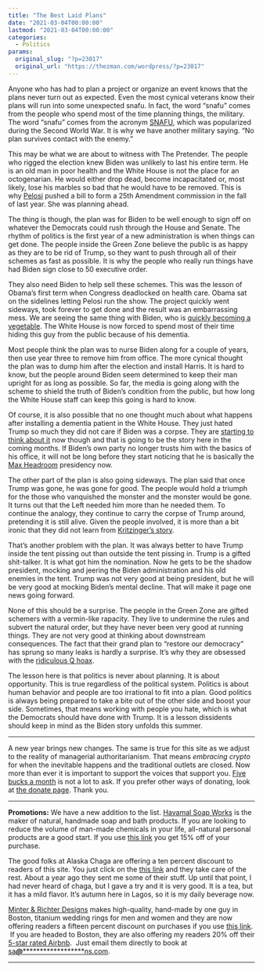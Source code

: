 ```yaml
---
title: "The Best Laid Plans"
date: "2021-03-04T00:00:00"
lastmod: "2021-03-04T00:00:00"
categories:
  - Politics
params:
  original_slug: "?p=23017"
  original_url: "https://thezman.com/wordpress/?p=23017"
---
```


Anyone who has had to plan a project or organize an event knows that the
plans never turn out as expected. Even the most cynical veterans know
their plans will run into some unexpected snafu. In fact, the word
“snafu” comes from the people who spend most of the time planning
things, the military. The word “snafu” comes from the acronym
<a href="https://en.wikipedia.org/wiki/SNAFU" rel="noopener"
target="_blank">SNAFU</a>, which was popularized during the Second World
War. It is why we have another military saying. “No plan survives
contact with the enemy.”

This may be what we are about to witness with The Pretender. The people
who rigged the election knew Biden was unlikely to last his entire term.
He is an old man in poor health and the White House is not the place for
an octogenarian. He would either drop dead, become incapacitated or,
most likely, lose his marbles so bad that he would have to be removed.
This is why <a
href="https://www.cnn.com/2020/10/08/politics/house-oversight-commission-president-health/index.html"
rel="noopener" target="_blank">Pelosi</a> pushed a bill to form a 25th
Amendment commission in the fall of last year. She was planning ahead.

The thing is though, the plan was for Biden to be well enough to sign
off on whatever the Democrats could rush through the House and Senate.
The rhythm of politics is the first year of a new administration is when
things can get done. The people inside the Green Zone believe the public
is as happy as they are to be rid of Trump, so they want to push through
all of their schemes as fast as possible. It is why the people who
really run things have had Biden sign close to 50 executive order.

They also need Biden to help sell these schemes. This was the lesson of
Obama’s first term when Congress deadlocked on health care. Obama sat on
the sidelines letting Pelosi run the show. The project quickly went
sideways, took forever to get done and the result was an embarrassing
mess. We are seeing the same thing with Biden, who is <a
href="https://www.breitbart.com/politics/2021/03/03/wh-cuts-feed-joe-biden-asks-questions/"
rel="noopener" target="_blank">quickly becoming a vegetable</a>. The
White House is now forced to spend most of their time hiding this guy
from the public because of his dementia.

Most people think the plan was to nurse Biden along for a couple of
years, then use year three to remove him from office. The more cynical
thought the plan was to dump him after the election and install Harris.
It is hard to know, but the people around Biden seem determined to keep
their man upright for as long as possible. So far, the media is going
along with the scheme to shield the truth of Biden’s condition from the
public, but how long the White House staff can keep this going is hard
to know.

Of course, it is also possible that no one thought much about what
happens after installing a dementia patient in the White House. They
just hated Trump so much they did not care if Biden was a corpse. They
are <a
href="https://www.voanews.com/usa/us-politics/democrats-want-biden-relinquish-sole-authority-nuclear-launches"
rel="noopener" target="_blank">starting to think about it</a> now though
and that is going to be the story here in the coming months. If Biden’s
own party no longer trusts him with the basics of his office, it will
not be long before they start noticing that he is basically the
<a href="https://en.wikipedia.org/wiki/Max_Headroom" rel="noopener"
target="_blank">Max Headroom</a> presidency now.

The other part of the plan is also going sideways. The plan said that
once Trump was gone, he was gone for good. The people would hold a
triumph for the those who vanquished the monster and the monster would
be gone. It turns out that the Left needed him more than he needed them.
To continue the analogy, they continue to carry the corpse of Trump
around, pretending it is still alive. Given the people involved, it is
more than a bit ironic that they did not learn from
<a href="https://youtu.be/_ZMuOhuB3Wo" rel="noopener"
target="_blank">Kritzinger’s story</a>.

That’s another problem with the plan. It was always better to have Trump
inside the tent pissing out than outside the tent pissing in. Trump is a
gifted shit-talker. It is what got him the nomination. Now he gets to be
the shadow president, mocking and jeering the Biden administration and
his old enemies in the tent. Trump was not very good at being president,
but he will be very good at mocking Biden’s mental decline. That will
make it page one news going forward.

None of this should be a surprise. The people in the Green Zone are
gifted schemers with a vermin-like rapacity. They live to undermine the
rules and subvert the natural order, but they have never been very good
at running things. They are not very good at thinking about downstream
consequences. The fact that their grand plan to “restore our democracy”
has sprung so many leaks is hardly a surprise. It’s why they are
obsessed with the <a
href="https://www.usatoday.com/story/news/nation/2021/03/02/capitol-police-qanon-march-4-theory-claims-trump-president/6894882002/"
rel="noopener" target="_blank">ridiculous Q hoax</a>.

The lesson here is that politics is never about planning. It is about
opportunity. This is true regardless of the political system. Politics
is about human behavior and people are too irrational to fit into a
plan. Good politics is always being prepared to take a bite out of the
other side and boost your side. Sometimes, that means working with
people you hate, which is what the Democrats should have done with
Trump. It is a lesson dissidents should keep in mind as the Biden story
unfolds this summer.

------------------------------------------------------------------------

A new year brings new changes. The same is true for this site as we
adjust to the reality of managerial authoritarianism. That means
*embracing crypto* for when the inevitable happens and the traditional
outlets are closed. Now more than ever it is important to support the
voices that support you.
<a href="https://www.subscribestar.com/the-z-blog"
rel="noopener noreferrer" target="_blank">Five bucks a month</a> is not
a lot to ask. If you prefer other ways of donating, look at
<a href="https://thezman.com/wordpress/?page_id=22713" rel="noopener"
target="_blank">the donate page</a>. Thank you.

------------------------------------------------------------------------

**Promotions:** We have a new addition to the list.
<a href="https://havamalsoapworks.com/" rel="noopener"
target="_blank">Havamal Soap Works</a> is the maker of natural, handmade
soap and bath products. If you are looking to reduce the volume of
man-made chemicals in your life, all-natural personal products are a
good start. If you use
<a href="https://havamalsoapworks.com/discount/ZMAN" rel="noopener"
target="_blank">this link</a> you get 15% off of your purchase.

The good folks at Alaska Chaga are offering a ten percent discount to
readers of this site. You just click on the
<a href="https://alaskachaga.us/discount/ZMAN" rel="noopener noreferrer"
target="_blank">this link</a> and they take care of the rest. About a
year ago they sent me some of their stuff. Up until that point, I had
never heard of chaga, but I gave a try and it is very good. It is a tea,
but it has a mild flavor. It’s autumn here in Lagos, so it is my daily
beverage now.

<a href="https://www.minterandrichterdesigns.com/"
rel="noreferrer nofollow noopener" target="_blank">Minter &amp; Richter
Designs</a> makes high-quality, hand-made by one guy in Boston, titanium
wedding rings for men and women and they are now offering readers a
fifteen percent discount on purchases if you use
<a href="https://www.minterandrichterdesigns.com/discount/ZMAN"
rel="noreferrer nofollow noopener" target="_blank">this link</a>. 
 <span class="highlight"><span class="colour"><span class="font"><span class="size">If
you are headed to Boston, they are also offering my readers 20% off
their <a
href="https://www.airbnb.com/users/7988017/listings?user_id=7988017&amp;s=3"
rel="noopener noreferrer" target="_blank">5-star rated Airbnb</a>.  Just
email them directly to book at
<a href="mailto:sa***@*********************ns.com"
data-original-string="GcRceX409+WEsUvUiN2cXQ==cb79YaZpoC2NnCii9OutRqE897af8uFngAM+TuzURmHlkuanM1lWgXsA/8tuQVVTv3I"><span
class="apbct-email-encoder"
data-original-string="r1QLjfPcBdPvXCwHgwwKuA==cb7aaxZzbcYKzjoQkezHrl9CQhtkGQHhsubEGAqGl14OnzcCK0T45CxNopezEL/4cNU"
title="This contact has been encoded by Anti-Spam by CleanTalk. Click to decode. To finish the decoding make sure that JavaScript is enabled in your browser.">sa<span
class="apbct-blur">***</span>@<span
class="apbct-blur">*********************</span>ns.com</span></a>.</span></span></span></span>

------------------------------------------------------------------------
